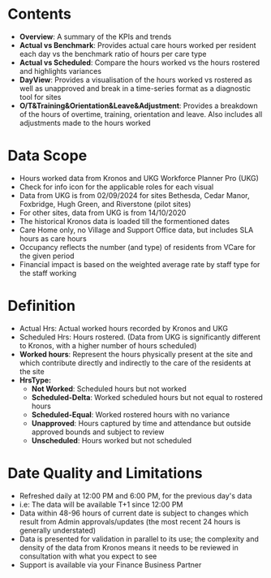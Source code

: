 # Contents

- **Overview**: A summary of the KPIs and trends
- **Actual vs Benchmark**: Provides actual care hours worked per resident each day vs the benchmark ratio of hours per care type
- **Actual vs Scheduled**: Compare the hours worked vs the hours rostered and highlights variances
- **DayView**: Provides a visualisation of the hours worked vs rostered as well as unapproved and break in a time-series format as a diagnostic tool for sites
- **O/T&Training&Orientation&Leave&Adjustment**: Provides a breakdown of the hours of overtime, training, orientation and leave. Also includes all adjustments made to the hours worked

# Data Scope

- Hours worked data from Kronos and UKG Workforce Planner Pro (UKG)
- Check for info icon for the applicable roles for each visual
- Data from UKG is from 02/09/2024 for sites Bethesda, Cedar Manor, Foxbridge, Hugh Green, and Riverstone (pilot sites)
- For other sites, data from UKG is from 14/10/2020
- The historical Kronos data is loaded till the formentioned dates
- Care Home only, no Village and Support Office data, but includes SLA hours as care hours
- Occupancy reflects the number (and type) of residents from VCare for the given period
- Financial impact is based on the weighted average rate by staff type for the staff working

# Definition

- Actual Hrs: Actual worked hours recorded by Kronos and UKG
- Scheduled Hrs: Hours rostered. (Data from UKG is significantly different to Kronos, with a higher number of hours scheduled)
- **Worked hours**: Represent the hours physically present at the site and which contribute directly and indirectly to the care of the residents at the site
- **HrsType:**
  - **Not Worked**: Scheduled hours but not worked
  - **Scheduled-Delta**: Worked scheduled hours but not equal to rostered hours
  - **Scheduled-Equal**: Worked rostered hours with no variance
  - **Unapproved**: Hours captured by time and attendance but outside approved bounds and subject to review
  - **Unscheduled**: Hours worked but not scheduled

# Date Quality and Limitations

- Refreshed daily at 12:00 PM and 6:00 PM, for the previous day's data
- i.e: The data will be available T+1 since 12:00 PM
- Data within 48-96 hours of current date is subject to changes which result from Admin approvals/updates (the most recent 24 hours is generally understated)
- Data is presented for validation in parallel to its use; the complexity and density of the data from Kronos means it needs to be reviewed in consultation with what you expect to see
- Support is available via your Finance Business Partner